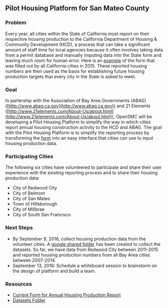 ## Pilot Housing Platform for San Mateo County

### Problem

Every year, all cities within the State of California must report on their respective housing production to the California Department of Housing & Community Development (HCD), a process that can take a significant amount of staff time for local agencies because it often involves taking data from a permit database and manually imputing data into the State form and leaving much room for human error.  Here is an [example](https://docs.google.com/spreadsheets/d/1Dkl7WTLeSQubZj0i41Nh3y_kcRrICYNv4OVkGMf9tdg/edit?usp=sharing) of the form that was filled out by all California cities in 2015.  These reported housing numbers are then used as the basis for establishing future housing production targets that every city in the State is asked to meet.   

### Goal

In partership with the Association of Bay Area Governments (ABAG) ([http://www.abag.ca.gov](http://www.abag.ca.gov)) and 21 Elements ([http://www.21elements.com/About-Us/about.html](http://www.21elements.com/About-Us/about.html)), OpenSMC will be developing a Pilot Housing Platform to simplify the way in which cities report annual housing construction activity to the HCD and ABAG.  The goal with the Pilot Housing Platform is to simplify the reporting process by transforming the [form](https://docs.google.com/spreadsheets/d/1Dkl7WTLeSQubZj0i41Nh3y_kcRrICYNv4OVkGMf9tdg/edit?usp=sharing) into an easy interface that cities can use to input housing production data.

### Participating Cities

The following six cities have volunteered to participate and share their user experience with the existing reporting process and to share their housing production data:

- City of Redwood City
- City of Belmont
- City of San Mateo
- Town of Hillsborough
- City of Millbrae
- City of South San Francisco

### Next Steps

- By September 9, 2016, collect housing production data from the volunteer cities.  A [google shared folder](https://drive.google.com/folderview?id=0Bxf3wUOZwMIOei1Wa2FCd1Rwem8&usp=sharing) has been created to collect the datasets.  So far, we have data from Redwood City between 2011-2015 and reported housing production numbers from all Bay Area cities between 2007-2014.
- September 13, 2016:  Schedule a whiteboard session to brainstorm on the design of platform and build a team.

### Resources

- [Current Form for Annual Housing Production Report](https://docs.google.com/spreadsheets/d/1Dkl7WTLeSQubZj0i41Nh3y_kcRrICYNv4OVkGMf9tdg/edit?usp=sharing)
- [Datasets Folder](https://drive.google.com/folderview?id=0Bxf3wUOZwMIOei1Wa2FCd1Rwem8&usp=sharing)

